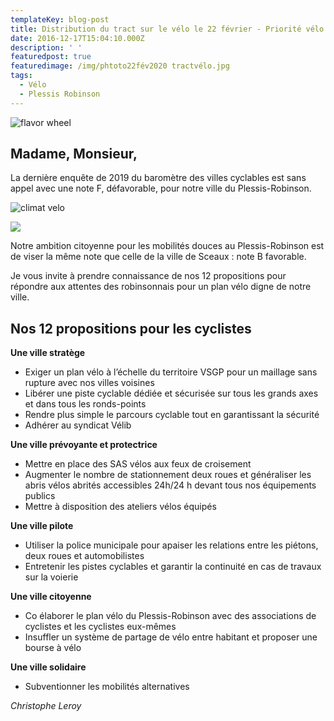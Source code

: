 ```yaml
---
templateKey: blog-post
title: Distribution du tract sur le vélo le 22 février - Priorité vélo
date: 2016-12-17T15:04:10.000Z
description: ' '
featuredpost: true
featuredimage: /img/phtoto22fév2020 tractvélo.jpg
tags:
  - Vélo
  - Plessis Robinson
---
```

![flavor wheel]()

## Madame, Monsieur,

La dernière enquête de 2019 du baromètre des villes cyclables est sans appel avec une note F, défavorable, pour notre ville du Plessis-Robinson.

![climat velo](/img/image2.png)

![](/img/image1.png)

Notre ambition citoyenne pour les mobilités douces au Plessis-Robinson est de viser la même note que celle de la ville de Sceaux : note B favorable.

Je vous invite à prendre connaissance de nos 12 propositions pour répondre aux attentes des robinsonnais pour un plan vélo digne de notre ville.

## Nos 12 propositions pour les cyclistes

**Une ville stratège**

* Exiger un plan vélo à l’échelle du territoire VSGP pour un maillage sans rupture avec nos villes voisines
* Libérer une piste cyclable dédiée et sécurisée sur tous les grands axes et dans tous les ronds-points
* Rendre plus simple le parcours cyclable tout en garantissant la sécurité
* Adhérer au syndicat Vélib

**Une ville prévoyante et protectrice**

* Mettre en place des SAS vélos aux feux de croisement
* Augmenter le nombre de stationnement deux roues et généraliser les abris vélos abrités accessibles 24h/24 h devant tous nos équipements publics
* Mettre à disposition des ateliers vélos équipés

**Une ville pilote**

* Utiliser la police municipale pour apaiser les relations entre les piétons, deux roues et automobilistes
* Entretenir les pistes cyclables et garantir la continuité en cas de travaux sur la voierie

**Une ville citoyenne**

* Co élaborer le plan vélo du Plessis-Robinson avec des associations de cyclistes et les cyclistes eux-mêmes
* Insuffler un système de partage de vélo entre habitant et proposer une bourse à vélo

**Une ville solidaire**

* Subventionner les mobilités alternatives

*Christophe Leroy*
